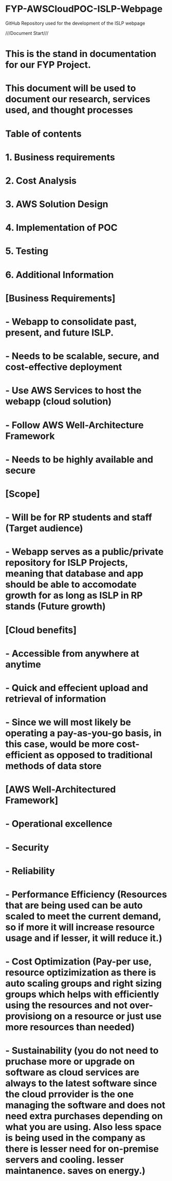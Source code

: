 # FYP-AWSCloudPOC-ISLP-Webpage
GitHub Repository used for the development of the ISLP webpage




///Document Start///
# This is the stand in documentation for our FYP Project.
# This document will be used to document our research, services used, and thought processes
# Table of contents
# 1. Business requirements
# 2. Cost Analysis
# 3. AWS Solution Design
# 4. Implementation of POC
# 5. Testing
# 6. Additional Information


# [Business Requirements]
# - Webapp to consolidate past, present, and future ISLP.
# - Needs to be scalable, secure, and cost-effective deployment
# - Use AWS Services to host the webapp (cloud solution)
# - Follow AWS Well-Architecture Framework
# - Needs to be highly available and secure
# [Scope]
# - Will be for RP students and staff (Target audience)
# - Webapp serves as a public/private repository for ISLP Projects, meaning that database and app should be able to accomodate growth for as long as ISLP in RP stands (Future growth)
# [Cloud benefits]
# - Accessible from anywhere at anytime
# - Quick and effecient upload and retrieval of information
# - Since we will most likely be operating a pay-as-you-go basis, in this case, would be more cost-efficient as opposed to traditional methods of data store
# [AWS Well-Architectured Framework]
# - Operational excellence 
# - Security
# - Reliability
# - Performance Efficiency (Resources that are being used can be auto scaled to meet the current demand, so if more it will increase resource usage and if lesser, it will reduce it.) 
# - Cost Optimization (Pay-per use, resource optizimization as there is auto scaling groups and right sizing groups which helps with efficiently using the resources and not over-provisiong on a resource or just use more resources than needed)
# - Sustainability (you do not need to pruchase more or upgrade on software as cloud services are always to the latest software since the cloud prrovider is the one managing the software and does not need extra purchases depending on what you are using. Also less space is being used in the company as there is lesser need for on-premise servers and cooling. lesser maintanence. saves on energy.)
